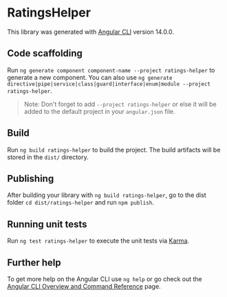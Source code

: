 # RatingsHelper

This library was generated with [Angular CLI](https://github.com/angular/angular-cli) version 14.0.0.

## Code scaffolding

Run `ng generate component component-name --project ratings-helper` to generate a new component. You can also use `ng generate directive|pipe|service|class|guard|interface|enum|module --project ratings-helper`.
> Note: Don't forget to add `--project ratings-helper` or else it will be added to the default project in your `angular.json` file. 

## Build

Run `ng build ratings-helper` to build the project. The build artifacts will be stored in the `dist/` directory.

## Publishing

After building your library with `ng build ratings-helper`, go to the dist folder `cd dist/ratings-helper` and run `npm publish`.

## Running unit tests

Run `ng test ratings-helper` to execute the unit tests via [Karma](https://karma-runner.github.io).

## Further help

To get more help on the Angular CLI use `ng help` or go check out the [Angular CLI Overview and Command Reference](https://angular.io/cli) page.
